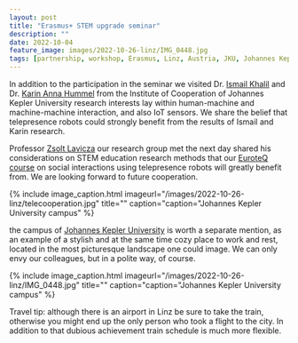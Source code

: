 ```yaml
---
layout: post
title: "Erasmus+ STEM upgrade seminar"
description: ""
date: 2022-10-04
feature_image: images/2022-10-26-linz/IMG_0448.jpg
tags: [partnership, workshop, Erasmus, Linz, Austria, JKU, Johannes Kepler University]
---
```


In addition to the participation in the seminar we visited Dr. [Ismail Khalil](https://www.researchgate.net/profile/Ismail-Khalil-6) and Dr. [Karin Anna Hummel](https://www.researchgate.net/profile/Karin-Hummel-3) from the Institute of Cooperation of Johannes Kepler University research interests lay within human-machine and machine-machine interaction, and also IoT sensors.
We share the belief that telepresence robots could strongly benefit from the results of Ismail and Karin research.

Professor [Zsolt Lavicza](https://www.researchgate.net/profile/Zsolt-Lavicza) our research group met the next day shared his considerations on STEM education research methods that our [EuroteQ course](documents\Enhancing-Social-Interaction-in-Education-and-Business-by-using-Telepresence-Robots-ICY0032.pdf) on social interactions using telepresence robots will greatly benefit from. We are looking forward to future cooperation.

<!--more-->

{% include image_caption.html imageurl="/images/2022-10-26-linz/telecooperation.jpg" title="" caption="caption="Johannes Kepler University campus" %}

the campus of [Johannes Kepler University](https://www.jku.at/en) is worth a separate mention, as an example of a stylish and at the same time cozy place to work and rest, located in the most picturesque landscape one could image. We can only envy our colleagues, but in a polite way, of course.

{% include image_caption.html imageurl="/images/2022-10-26-linz/IMG_0448.jpg" title="" caption="caption="Johannes Kepler University campus" %}

Travel tip: although there is an airport in Linz be sure to take the train, otherwise you might end up the only person who took a flight to the city. In addition to that dubious achievement train schedule is much more flexible.